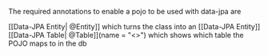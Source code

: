 
The required annotations to enable a pojo to be used with data-jpa are

[[Data-JPA Entity| @Entity]]  which turns the class into an [[Data-JPA Entity]]
[[Data-JPA Table| @Table]](name = "<<Table-Name>>") which shows which table the POJO maps to in the db 
